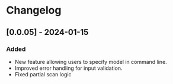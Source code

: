 # Changelog

## [0.0.05] - 2024-01-15
### Added
- New feature allowing users to specify model in command line.
- Improved error handling for input validation.
- Fixed partial scan logic
